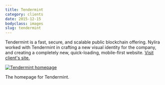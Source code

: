 ```yaml
---
title: Tendermint
category: clients
date: 2015-12-15
bodyclass: images
slug: tendermint
---
```


Tendermint is a fast, secure, and scalable public blockchain offering. Nylira worked with Tendermint in crafting a new visual identity for the company, and creating a completely new, quick-loading, mobile-first website. [Visit client's site.](http://tendermint.com)

<div class="figure">
  <a href="../assets/images/clients/tendermint-01@2x.png"><img src="../assets/images/clients/tendermint-01.png" alt="Tendermint homepage"></a>
  <div class="figcaption">
    <p>The homepage for Tendermint.</p>
  </div>
</div>
